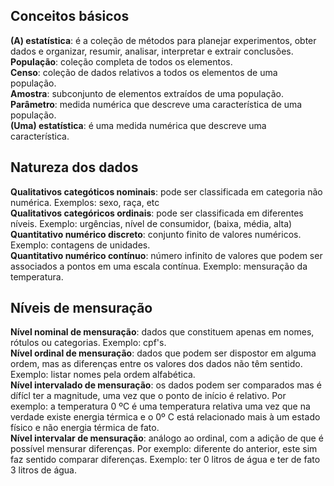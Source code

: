## Conceitos básicos

**(A) estatística**: é a coleção de métodos para planejar experimentos, obter dados e organizar, resumir, analisar, interpretar e extrair conclusões.  
**População**: coleção completa de todos os elementos.  
**Censo**: coleção de dados relativos a todos os elementos de uma população.  
**Amostra**: subconjunto de elementos extraídos de uma população.  
**Parâmetro**: medida numérica que descreve uma característica de uma população.  
**(Uma) estatística**: é uma medida numérica que descreve uma característica.  

## Natureza dos dados  
**Qualitativos categóticos nominais**: pode ser classificada em categoria não numérica. Exemplos: sexo, raça, etc  
**Qualitativos categóricos ordinais**: pode ser classificada em diferentes níveis. Exemplo: urgências, nível de consumidor, (baixa, média, alta) 
**Quantitativo numérico discreto**: conjunto finito de valores numéricos. Exemplo: contagens de unidades.  
**Quantitativo numérico contínuo**: número infinito de valores que podem ser associados a pontos em uma escala contínua. Exemplo: mensuração da temperatura.  

## Níveis de mensuração  
**Nível nominal de mensuração**: dados que constituem apenas em nomes, rótulos ou categorias. Exemplo: cpf's.  
**Nível ordinal de mensuração**: dados que podem ser dispostor em alguma ordem, mas as diferenças entre os valores dos dados não têm sentido. Exemplo: listar nomes pela ordem alfabética.  
**Nível intervalado de mensuração**: os dados podem ser comparados mas é dífícl ter a magnitude, uma vez que o ponto de início é relativo. Por exemplo: a temperatura 0 ºC é uma temperatura relativa uma vez que na verdade existe energia térmica e o 0º C está relacionado mais à um estado físico e não energia térmica de fato.  
**Nível intervalar de mensuração**: análogo ao ordinal, com a adição de que é possível mensurar diferenças. Por exemplo: diferente do anterior, este sim faz sentido comparar diferenças. Exemplo: ter 0 litros de água e ter de fato 3 litros de água.  
